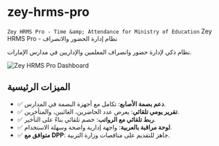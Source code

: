 # zey-hrms-pro
 `Zey HRMS Pro - Time &amp; Attendance for Ministry of Education`
 Zey HRMS Pro - نظام إدارة الحضور والانصراف

نظام ذكي لإدارة حضور وانصراف المعلمين والإداريين في مدارس الإمارات.

![Zey HRMS Pro Dashboard](https://via.placeholder.com/800x400?text=Zey+HRMS+Pro+Dashboard)

## الميزات الرئيسية

- ✅ **دعم بصمة الأصابع**: تكامل مع أجهزة البصمة في المدارس.
- ✅ **تقرير يومي تلقائي**: يعرض عدد الحاضرين، الغائبين، والمتأخرين.
- ✅ **ربط تلقائي مع الرواتب**: خصم تلقائي بناءً على التأخير.
- ✅ **لوحة مراقبة بالعربية**: واجهة إدارية واضحة وسهلة الاستخدام.
- ✅ **متوافق مع DPP**: جاهز للتقديم على مناقصات وزارة التربية.
